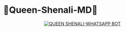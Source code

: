 # 💖Queen-Shenali-MD💖


<p align  = center> <a href="#"><img title="QUEEN SHENALI-WHATSAPP BOT" src="https://img.shields.io/badge/Queen-Shenali WhatsApp Bot-green?colorA=%23ff0000&colorB=%23017e40&style=for-the-badge"></a> </p>
